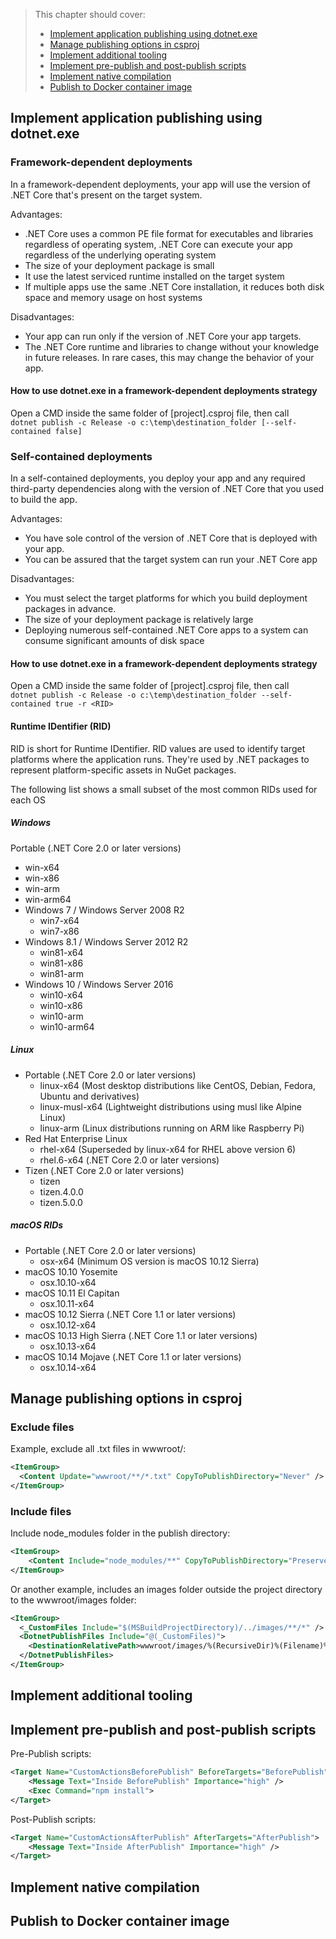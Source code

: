  > This chapter should cover:
> - [Implement application publishing using dotnet.exe](#implement-application-publishing-using-dotnetexe)
> - [Manage publishing options in csproj](#manage-publishing-options-in-csproj)
> - [Implement additional tooling](#implement-additional-tooling)
> - [Implement pre-publish and post-publish scripts](#implement-pre-publish-and-post-publish-scripts)
> - [Implement native compilation](#implement-native-compilation)
> - [Publish to Docker container image](#publish-to-docker-container-image)

## Implement application publishing using dotnet.exe

### Framework-dependent deployments

In a framework-dependent deployments, your app will use the version of .NET Core that's present on the target system.

Advantages:
 * .NET Core uses a common PE file format for executables and libraries regardless of operating system, .NET Core can execute your app regardless of the underlying operating system
 * The size of your deployment package is small
 * It use the latest serviced runtime installed on the target system
 * If multiple apps use the same .NET Core installation, it reduces both disk space and memory usage on host systems 

Disadvantages:
 * Your app can run only if the version of .NET Core your app targets.
 * The .NET Core runtime and libraries to change without your knowledge in future releases. In rare cases, this may change the behavior of your app.

#### How to use dotnet.exe in a framework-dependent deployments strategy
Open a CMD inside the same folder of [project].csproj file, then call  
`dotnet publish -c Release -o c:\temp\destination_folder [--self-contained false]`

### Self-contained deployments

In a self-contained deployments, you deploy your app and any required third-party dependencies along with the version of .NET Core that you used to build the app.

Advantages:
 * You have sole control of the version of .NET Core that is deployed with your app.
 * You can be assured that the target system can run your .NET Core app

Disadvantages:
 * You must select the target platforms for which you build deployment packages in advance.
 * The size of your deployment package is relatively large
 * Deploying numerous self-contained .NET Core apps to a system can consume significant amounts of disk space

#### How to use dotnet.exe in a framework-dependent deployments strategy

Open a CMD inside the same folder of [project].csproj file, then call  
`dotnet publish -c Release -o c:\temp\destination_folder --self-contained true -r <RID>`

#### Runtime IDentifier (RID) 
RID is short for Runtime IDentifier. RID values are used to identify target platforms where the application runs. They're used by .NET packages to represent platform-specific assets in NuGet packages.  

The following list shows a small subset of the most common RIDs used for each OS

##### Windows
 Portable (.NET Core 2.0 or later versions)
  * win-x64
  * win-x86
  * win-arm
  * win-arm64
* Windows 7 / Windows Server 2008 R2
  * win7-x64
  * win7-x86
* Windows 8.1 / Windows Server 2012 R2
  * win81-x64
  * win81-x86
  * win81-arm
* Windows 10 / Windows Server 2016
  * win10-x64
  * win10-x86
  * win10-arm
  * win10-arm64

##### Linux

* Portable (.NET Core 2.0 or later versions)
  * linux-x64 (Most desktop distributions like CentOS, Debian, Fedora, Ubuntu and derivatives)
  * linux-musl-x64 (Lightweight distributions using musl like Alpine Linux)
  * linux-arm (Linux distributions running on ARM like Raspberry Pi)
* Red Hat Enterprise Linux
  * rhel-x64 (Superseded by linux-x64 for RHEL above version 6)
  * rhel.6-x64 (.NET Core 2.0 or later versions)
* Tizen (.NET Core 2.0 or later versions)
  * tizen
  * tizen.4.0.0
  * tizen.5.0.0

##### macOS RIDs

* Portable (.NET Core 2.0 or later versions)
  * osx-x64 (Minimum OS version is macOS 10.12 Sierra)
* macOS 10.10 Yosemite
  * osx.10.10-x64
* macOS 10.11 El Capitan
  * osx.10.11-x64
* macOS 10.12 Sierra (.NET Core 1.1 or later versions)
  * osx.10.12-x64
* macOS 10.13 High Sierra (.NET Core 1.1 or later versions)
  * osx.10.13-x64
* macOS 10.14 Mojave (.NET Core 1.1 or later versions)
  * osx.10.14-x64

## Manage publishing options in csproj

### Exclude files

Example, exclude all .txt files in wwwroot/:
```xml
<ItemGroup>
  <Content Update="wwwroot/**/*.txt" CopyToPublishDirectory="Never" />
</ItemGroup>
```

### Include files

Include node_modules folder in the publish directory:
```xml
<ItemGroup>
    <Content Include="node_modules/**" CopyToPublishDirectory="PreserveNewest" />
</ItemGroup>
```

Or another example, includes an images folder outside the project directory to the wwwroot/images folder:
```xml
<ItemGroup>
  <_CustomFiles Include="$(MSBuildProjectDirectory)/../images/**/*" />
  <DotnetPublishFiles Include="@(_CustomFiles)">
    <DestinationRelativePath>wwwroot/images/%(RecursiveDir)%(Filename)%(Extension)</DestinationRelativePath>
  </DotnetPublishFiles>
</ItemGroup>
```

## Implement additional tooling
## Implement pre-publish and post-publish scripts

Pre-Publish scripts:
```xml
<Target Name="CustomActionsBeforePublish" BeforeTargets="BeforePublish">
    <Message Text="Inside BeforePublish" Importance="high" />
    <Exec Command="npm install">
</Target>
```

Post-Publish scripts:
```xml
<Target Name="CustomActionsAfterPublish" AfterTargets="AfterPublish">
    <Message Text="Inside AfterPublish" Importance="high" />
</Target>
```

## Implement native compilation
## Publish to Docker container image
